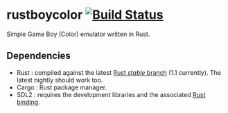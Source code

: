# rustboycolor [![Build Status](https://travis-ci.org/pierreyoda/rustboycolor.svg?branch=master)](https://travis-ci.org/pierreyoda/rustboycolor)
Simple Game Boy (Color) emulator written in Rust.

## Dependencies
- Rust : compiled against the latest [Rust *stable* branch][rust-stable] (1.1 currently). The latest nightly should work too.
- Cargo : Rust package manager.
- SDL2 : requires the development libraries and the associated [Rust binding][rust-sdl2].

[rust-stable]: https://github.com/rust-lang/rust/tree/stable
[rust-sdl2]: https://github.com/AngryLawyer/rust-sdl2
